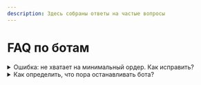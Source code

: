 ```yaml
---
description: Здесь собраны ответы на частые вопросы
---
```


# FAQ по ботам

<details>

<summary>Ошибка: не хватает на минимальный ордер. Как исправить?</summary>

Можно изменить значение Factor, а также количество ордеров или увеличить депозит.

Не рекомендуется делать первый ордер слишком близко к минимальному, так как минимальный ордер зависит от цены и с каждым новым кругом будет риск, что не хватит на минимальный ордер.

</details>

<details>

<summary>Как определить, что пора останавливать бота?</summary>

О том, что пора выходить из монеты, сигнализирует следующее:

1. снижение объемов торгов;
2. снижение волатильности;
3. наличие длительного отрицательного тренда.

Отслеживать показатели монет можно [в нашем рейтинге волатильности.](https://matrixbot.io/tools/volatility)

</details>
